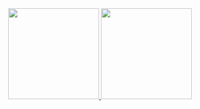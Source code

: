 <div align="center">
  <a href="https://github.com/Charles-XavierS">
  <img height="180em" src="https://github-readme-stats.vercel.app/api?username=Charles-XavierS&show_icons=true&theme=dracula&include_all_commits=true&count_private=true"/>
  <img height="180em" src="https://github-readme-stats.vercel.app/api/top-langs/?username=Charles-XavierS&layout=compact&langs_count=7&theme=dracula"/>
</div>
